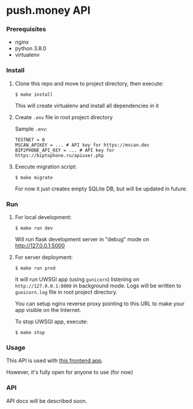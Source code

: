 push.money API
==============


### Prerequisites

- nginx
- python 3.8.0
- virtualenv


### Install

1.  Clone this repo and move to project directory, then execute:

        $ make install

    This will create virtualenv and install all dependencies in it

2.  Create `.env` file in root project directory

    Sample `.env`:

        TESTNET = 0
        MSCAN_APIKEY = ... # API key for https://mscan.dev
        BIP2PHONE_API_KEY = ... # API key for https://biptophone.ru/apiuser.php

3.  Execute migration script:

        $ make migrate

    For now it just creates empty SQLite DB, but will be updated in future.


### Run

1.  For local development:

        $ make run dev

    Will run flask development server in "debug" mode on http://127.0.0.1:5000

2.  For server deployment:

        $ make run prod

    It will run UWSGI app (using `gunicorn`) listening on `http://127.0.0.1:8000` in background mode.
    Logs will be written to `gunicorn.log` file in root project directory.

    You can setup nginx reverse proxy pointing to this URL to make your app visible on the Internet.

    To stop UWSGI app, execute:

        $ make stop


### Usage

This API is used with [this frontend app](https://github.com/foont1ck/push-money-frontend).

However, it's fully open for anyone to use (for now)

### API

API docs will be described soon.
